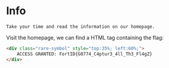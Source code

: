 # Info

```
Take your time and read the information on our homepage.
```

Visit the homepage, we can find a HTML tag containing the flag:

```html
<div class="rare-symbol" style="top:35%; left:60%;">
    ACCESS GRANTED: FortID{G0774_C4ptur3_4ll_Th3_Fl4gZ}
</div>
```
